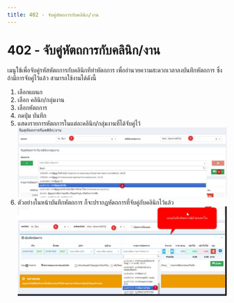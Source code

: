 ```yaml
---
title: 402 - จับคู่หัตถการกับคลินิก/งาน
---
```


# 402 - จับคู่หัตถการกับคลินิก/งาน

เมนูใช้เพื่อจับคู่รหัสหัตถการกับคลินิกทีทำหัตถการ เพื่ออำนวยความสะดวกเวลาลงบันทึกหัตถการ ซึ่งถ้ามีการจับคู่ไว้แล้ว สามารถใช้งานได้ดังนี้

1. เลือกแผนก
2. เลือก คลินิก/กลุ่มงาน
3. เลือกหัตถการ
4. กดปุ่ม บันทึก
5. แสดงรายการหัตถการในแต่ละคลินิก/กลุ่มงานที่ได้จับคู่ไว้
![Logo](./img/image402-1.png)
6. ตัวอย่างในหน้าบันทึกหัตถการ ก็จะปรากฏหัตถการที่จับคู่กับคลินิกไว้แล้ว
![Logo](./img/image402-2.png)


